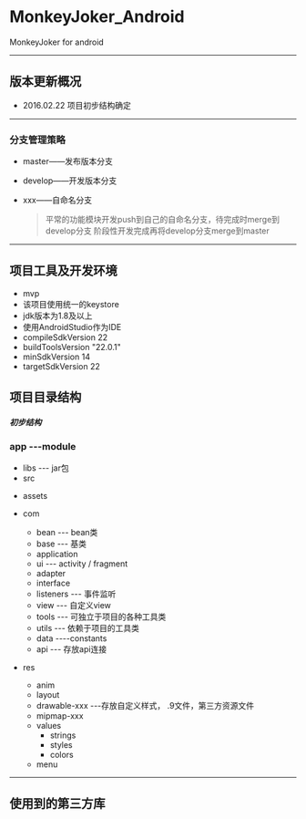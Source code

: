 # MonkeyJoker_Android
MonkeyJoker for android

***
## 版本更新概况
* 2016.02.22 项目初步结构确定


---
### 分支管理策略
* master——发布版本分支
* develop——开发版本分支
* xxx——自命名分支

  >平常的功能模块开发push到自己的自命名分支，待完成时merge到develop分支
  阶段性开发完成再将develop分支merge到master


* * *
## 项目工具及开发环境

* mvp
* 该项目使用统一的keystore
* jdk版本为1.8及以上
* 使用AndroidStudio作为IDE
* compileSdkVersion 22
* buildToolsVersion "22.0.1"
* minSdkVersion 14
* targetSdkVersion 22

## 项目目录结构
##### 初步结构

### app ---module
 * libs   --- jar包
 * src
  - assets
  - com
    - bean --- bean类
    - base --- 基类
    - application
    - ui   --- activity / fragment
    - adapter
    - interface
    - listeners --- 事件监听
    - view --- 自定义view
    - tools --- 可独立于项目的各种工具类
    - utils  --- 依赖于项目的工具类
    - data  ----constants
    - api --- 存放api连接


  - res
    - anim
    - layout
    - drawable-xxx ---存放自定义样式， .9文件，第三方资源文件
    - mipmap-xxx
    - values
      - strings
      - styles
      - colors
    - menu


---
## 使用到的第三方库
